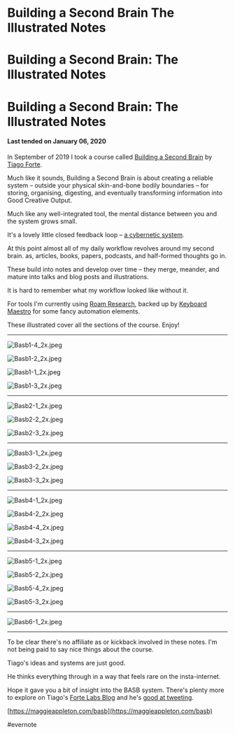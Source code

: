 # Building a Second Brain The Illustrated Notes

# Building a Second Brain: The Illustrated Notes

# Building a Second Brain: The Illustrated Notes

#### Last tended on January 06, 2020

In September of 2019 I took a course called [Building a Second Brain](https://www.buildingasecondbrain.com/) by [Tiago Forte](https://twitter.com/fortelabs).

Much like it sounds, Building a Second Brain is about creating a reliable system – outside your physical skin-and-bone bodily boundaries – for storing, organising, digesting, and eventually transforming information into Good Creative Output.

Much like any well-integrated tool, the mental distance between you and the system grows small.

It's a lovely little closed feedback loop – [a cybernetic system](https://en.wikipedia.org/wiki/Cybernetics).

At this point almost all of my daily workflow revolves around my second brain. as, articles, books, papers, podcasts, and half-formed thoughts go in.

These build into notes and develop over time – they merge, meander, and mature into talks and blog posts and illustrations.

It is hard to remember what my workflow looked like without it.

For tools I'm currently using [Roam Research](https://roamresearch.com/), backed up by [Keyboard Maestro](https://www.keyboardmaestro.com/main/) for some fancy automation elements.

These illustrated cover all the sections of the course. Enjoy!

---

![Basb1-4_2x.jpeg](Building%20a%20Second%20Brain%20The%20Illustrated%20Notes.assets/Basb1-4_2x.jpeg)

![Basb1-2_2x.jpeg](Building%20a%20Second%20Brain%20The%20Illustrated%20Notes.assets/Basb1-2_2x.jpeg)

![Basb1-1_2x.jpeg](Building%20a%20Second%20Brain%20The%20Illustrated%20Notes.assets/Basb1-1_2x.jpeg)

![Basb1-3_2x.jpeg](Building%20a%20Second%20Brain%20The%20Illustrated%20Notes.assets/Basb1-3_2x.jpeg)

---

![Basb2-1_2x.jpeg](Building%20a%20Second%20Brain%20The%20Illustrated%20Notes.assets/Basb2-1_2x.jpeg)

![Basb2-2_2x.jpeg](Building%20a%20Second%20Brain%20The%20Illustrated%20Notes.assets/Basb2-2_2x.jpeg)

![Basb2-3_2x.jpeg](Building%20a%20Second%20Brain%20The%20Illustrated%20Notes.assets/Basb2-3_2x.jpeg)

---

![Basb3-1_2x.jpeg](Building%20a%20Second%20Brain%20The%20Illustrated%20Notes.assets/Basb3-1_2x.jpeg)

![Basb3-2_2x.jpeg](Building%20a%20Second%20Brain%20The%20Illustrated%20Notes.assets/Basb3-2_2x.jpeg)

![Basb3-3_2x.jpeg](https://res.craft.do/user/full/63534923-d6b9-bddc-93d1-c854ccf112a8/doc/EE85E8D1-1694-4E1D-9999-EF0656612BBB/84DE94E8-BB35-4F9A-95CE-8BB42FC88DFA_2/Basb3-3_2x.jpeg)

---

![Basb4-1_2x.jpeg](Building%20a%20Second%20Brain%20The%20Illustrated%20Notes.assets/Basb4-1_2x.jpeg)

![Basb4-2_2x.jpeg](Building%20a%20Second%20Brain%20The%20Illustrated%20Notes.assets/Basb4-2_2x.jpeg)

![Basb4-4_2x.jpeg](Building%20a%20Second%20Brain%20The%20Illustrated%20Notes.assets/Basb4-4_2x.jpeg)

![Basb4-3_2x.jpeg](Building%20a%20Second%20Brain%20The%20Illustrated%20Notes.assets/Basb4-3_2x.jpeg)

---

![Basb5-1_2x.jpeg](Building%20a%20Second%20Brain%20The%20Illustrated%20Notes.assets/Basb5-1_2x.jpeg)

![Basb5-2_2x.jpeg](Building%20a%20Second%20Brain%20The%20Illustrated%20Notes.assets/Basb5-2_2x.jpeg)

![Basb5-4_2x.jpeg](Building%20a%20Second%20Brain%20The%20Illustrated%20Notes.assets/Basb5-4_2x.jpeg)

![Basb5-3_2x.jpeg](Building%20a%20Second%20Brain%20The%20Illustrated%20Notes.assets/Basb5-3_2x.jpeg)

---

![Basb6-1_2x.jpeg](Building%20a%20Second%20Brain%20The%20Illustrated%20Notes.assets/Basb6-1_2x.jpeg)

---

To be clear there's no affiliate as or kickback involved in these notes. I'm not being paid to say nice things about the course.

Tiago's ideas and systems are just good.

He thinks everything through in a way that feels rare on the insta-internet.

Hope it gave you a bit of insight into the BASB system. There's plenty more to explore on Tiago's [Forte Labs Blog](https://praxis.fortelabs.co/) and he's [good at tweeting](https://twitter.com/fortelabs).

[https://maggieappleton.com/basb](https://maggieappleton.com/basb)

\#evernote

